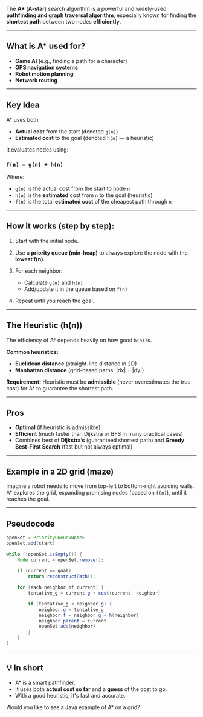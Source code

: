 The **A\*** (**A-star**) search algorithm is a powerful and widely-used **pathfinding and graph traversal algorithm**, especially known for finding the **shortest path** between two nodes **efficiently**.

---

##  What is A\* used for?

* **Game AI** (e.g., finding a path for a character)
* **GPS navigation systems**
* **Robot motion planning**
* **Network routing**

---

## Key Idea

A\* uses both:

* **Actual cost** from the start (denoted `g(n)`)
* **Estimated cost** to the goal (denoted `h(n)` — a heuristic)

It evaluates nodes using:

### `f(n) = g(n) + h(n)`

Where:

* `g(n)` is the actual cost from the start to node `n`
* `h(n)` is the **estimated** cost from `n` to the goal (heuristic)
* `f(n)` is the total **estimated cost** of the cheapest path through `n`

---

## How it works (step by step):

1. Start with the initial node.
2. Use a **priority queue (min-heap)** to always explore the node with the **lowest f(n)**.
3. For each neighbor:

    * Calculate `g(n)` and `h(n)`
    * Add/update it in the queue based on `f(n)`
4. Repeat until you reach the goal.

---

## The Heuristic (h(n))

The efficiency of A\* depends heavily on how good `h(n)` is.

**Common heuristics:**

* **Euclidean distance** (straight-line distance in 2D)
* **Manhattan distance** (grid-based paths: |dx| + |dy|)

**Requirement:** Heuristic must be **admissible** (never overestimates the true cost) for A\* to guarantee the shortest path.

---

## Pros

* **Optimal** (if heuristic is admissible)
* **Efficient** (much faster than Dijkstra or BFS in many practical cases)
* Combines best of **Dijkstra’s** (guaranteed shortest path) and **Greedy Best-First Search** (fast but not always optimal)

---

##  Example in a 2D grid (maze)

Imagine a robot needs to move from top-left to bottom-right avoiding walls. A\* explores the grid, expanding promising nodes (based on `f(n)`), until it reaches the goal.

---

##  Pseudocode

```java
openSet = PriorityQueue<Node>
openSet.add(start)

while (!openSet.isEmpty()) {
    Node current = openSet.remove();

    if (current == goal)
        return reconstructPath();

    for (each neighbor of current) {
        tentative_g = current.g + cost(current, neighbor)

        if (tentative_g < neighbor.g) {
            neighbor.g = tentative_g
            neighbor.f = neighbor.g + h(neighbor)
            neighbor.parent = current
            openSet.add(neighbor)
        }
    }
}
```

---

## 💡 In short

* A\* is a smart pathfinder.
* It uses both **actual cost so far** and a **guess** of the cost to go.
* With a good heuristic, it's fast and accurate.

Would you like to see a Java example of A\* on a grid?
